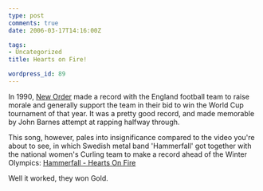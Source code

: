 ```yaml
---
type: post
comments: true
date: 2006-03-17T14:16:00Z

tags:
- Uncategorized
title: Hearts on Fire!

wordpress_id: 89
---
```


In 1990, [New Order](http://www.neworderonline.com/) made a record with the England football team to raise morale and generally support the team in their bid to win the World Cup tournament of that year. It was a pretty good record, and made memorable by John Barnes attempt at rapping halfway through. 


	

This song, however, pales into insignificance compared to the video you're about to see, in which Swedish metal band 'Hammerfall' got together with the national women's Curling team to make a record ahead of the Winter Olympics: [Hammerfall - Hearts On Fire](http://video.google.com/videoplay?docid=4598147228689285645&q=hammerfall)


	

Well it worked, they won Gold. 
